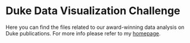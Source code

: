 # Duke Data Visualization Challenge
Here you can find the files related to our award-winning data analysis on Duke publications. For more info please refer to my [homepage](https://aghilzadeh.github.io/). 
